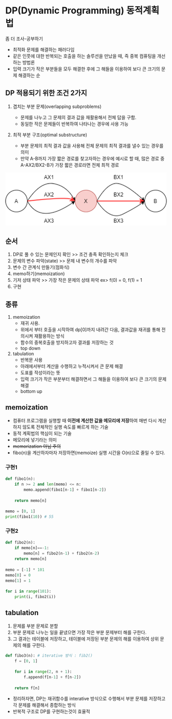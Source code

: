 # DP(Dynamic Programming) 동적계획법
좀 더 조사-공부하기
- 최적화 문제를 해결하는 패러다임
- 같은 인풋에 대한 반복되는 호출을 하는 솔루션을 만났을 때, 즉 중복 컴퓨팅을 개선하는 방법론
- 입력 크기가 작은 부분들을 모두 해결한 후에 그 해들을 이용하여 보다 큰 크기의 문제 해결하는 순

## DP 적용되기 위한 조건 2가지
1. 겹치는 부분 문제(overlapping subproblems)
   - 문제를 나누고 그 문제의 결과 값을 재활용해서 전체 답을 구함.
   - 동일한 작은 문제들이 반복하여 나타나는 경우에 사용 가능
   
2. 최적 부분 구조(optimal substructure)
   - 부분 문제의 최적 결과 값을 사용해 전체 문제의 최적 결과를 낼수 있는 경우를 의미
   - 만약 A-B까지 가장 짧은 경로를 찾고자하는 경우에 예시로 할 때, 많은 경로 중 A-AX2/BX2-B가 가장 짧은 경로라면 전체 최적 경로 

  ![Alt text](../../img/DP.png)

## 순서
1. DP로 풀 수 있는 문제인지 확인 >> 조건 충족 확인하는지 체크
2. 문제의 변수 파악(state) >> 문제 내 변수의 개수를 파악
3. 변수 간 관계식 만들기(점화식)
4. memo하기(memoization)
5. 기저 상태 파악 >> 가장 작은 문제의 상태 파악 ex> f(0) = 0, f(1) = 1
6. 구현

## 종류

1. memoization
   - 재귀 사용.
   - 위에서 부터 호출을 시작하여 dp[0]까지 내려간 다음, 결과값을 재귀를 통해 전의시켜 재활용하는 방식
   - 함수의 중복호출을 방지하고자 결과를 저장하는 것
   - top down
2. tabulation
   - 반복문 사용
   - 아래에서부터 계산을 수행하고 누적시켜서 큰 문제 해결
   - 도표를 작성이라는 뜻
   - 입력 크기가 작은 부분부터 해결하면서 그 해들을 이용하여 보다 큰 크기의 문제 해결
   - bottom up
    
## memoization
- 컴퓨터 프로그램을 실행할 때 **이전에 계산한 값을 메모리에 저장**하여 매번 다시 계산하지 않도록 전체적인 실행 속도를 빠르게 하는 기술
- 동적 계획법의 핵심이 되는 기술
- 메모리에 넣기라는 의미
- ~~memorization 아님 주의~~
- fibo(n)을 계산하자마자 저장하면(memoize) 실행 시간을 O(n)으로 줄일 수 있다.

### 구현1
```python
def fibo1(n):
    if n >= 2 and len(memo) <= n:
        memo.append(fibo1[n-1] + fibo1[n-2])
    
    return memo[n]

memo = [0, 1]
print(fibo1(10)) # 55
```
### 구현2
```python
def fibo2(n):
    if memo[n]==-1:
        memo[n] = fibo2(n-1) + fibo2(n-2)
    return memo[n]

memo = [-1] * 101
memo[0] = 0
memo[1] = 1

for i in range(101):
    print(i, fibo2(i))

```

## tabulation
1. 문제를 부분 문제로 분할
2. 부분 문제로 나누는 일을 끝냈으면 가장 작은 부분 문제부터 해를 구한다.
3. 그 결과는 테이블에 저장하고, 테이블에 저장된 부분 문제의 해를 이용하여 상위 문제의 해를 구한다.

```python
def fibo3(n): # iterative 방식 : fib2()
    f = [0, 1]

    for i in range(2, n + 1):
        f.append(f[n-1] + f[n-2])

    return f[n]
```

- 정리하자면, DP는 재귀함수를 interative 방식으로 수행해서 부분 문제를 저장하고 각 문제를 해결해서 종합하는 방식
- 반복적 구조로 DP를 구현하는것이 효율적
